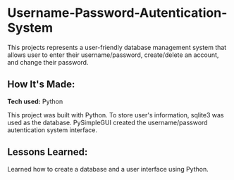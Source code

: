 # Username-Password-Autentication-System
This projects represents a user-friendly database management system that allows user to enter their username/password, create/delete an account, and change their password. 

## How It's Made:

**Tech used:** Python

This project was built with Python. To store user's information, sqlite3 was used as the database. PySimpleGUI created the username/password autentication system interface.

## Lessons Learned:

Learned how to create a database and a user interface using Python.




